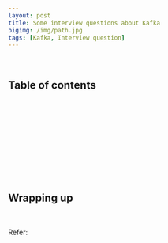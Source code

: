 ```yaml
---
layout: post
title: Some interview questions about Kafka
bigimg: /img/path.jpg
tags: [Kafka, Interview question]
---
```




<br>

## Table of contents





<br>

## 





<br>

## 





<br>

## 






<br>

## Wrapping up







<br>

Refer:
